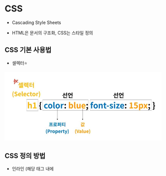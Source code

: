 # CSS

- Cascading Style Sheets

- HTML은 문서의 구조화, CSS는 스타일 정의



## CSS 기본 사용법

- 셀렉터:star:

![Selector](Selector.JPG)



## CSS 정의 방법

- 인라인 (해당 태그 내에 <style> 태그 지정)
- 내부 참조 (HTML 파일 내에 <style> 태그에 지정)
- 외부 참조 (외부 CSS 파일을 <head> 태그 내 <link> 태그를 통해 불러오기)



## CSS Selector

### 선택자

- HTML 문서에 특정한 요소를 선택하여 스타일링 하기 위해서는 반드시 선택자라는 개념이 필요하다

- 기초 선택자

- 고급 선택자

  - 자손 선택자, 직계 자손 선택자
  - 형제, 인접 형제 선택자, 전체 선택자

- 의사 클래스 (pseudo class) -> 있다는 정도만

  - 링크, 동적 의사 클래스
  - 구조적 의사 클래스
  - 기타 의사 클래스, 의사 엘리먼트, 속성 선택자

  

### CSS 상속

- CSS는 상속을 통해 부모 요소의 속성을 자식에게 상속한다
  - 속성 중에는 상속이 되는 것과 되지 않는 것들이 있다.
  - 상속 되는 것
    - ex) Text 관련 요소 (font, color, text-align), opacity, visibility 등
  - 상속 되지 않은 것
    - ex) Box model 관련 요소 (width, height, margin, padding, border, box-sizing, display), position 관련 요소(position, top/right/bottom/left,z-index) 등
- MDN에서 확인하기





### CSS 적용 우선순위 (casading order) :star2:

- CSS 우선 순위를 아래와 같이 그룹을 지어 볼 수 있다.
  - 중요도
    - !important
  -  우선순위 
    - 인라인 / id 선택자 / class 선택자 / 요소 선택자
  - 소스 순서





## 기초 CSS



### 크기 단위 (상대)

- px (픽셀)
- %
- em : 배수단위, 요소에 지정된 사이즈에 상대적인 사이즈를 가짐.
- rem : 최상위 요소(html)의 사이즈를 기준으로 배수 단위를 가짐 -> root(최상위) em이라고 보면 된다
- Viewport 기준 단위
  -  vw, vh, vmin, vmax



### 색상 단위

- HEX(00~ff)
  - **#fffff**
- RGB(0, 255)
  - **rgb(0, 0, 0)**
- RGBA
  - **rgba(0, 0, 0, 0.5)**





### CSS 문서표현

- 텍스트
  - 변형 서체 -> \<strong>, \<em> 
  - 자간, 단어 간격, 행간, 들여쓰기
  - 기타 꾸미기
- 컬러, 배경(background-image, background-color)
- 목록 꾸미기
- 표 꾸미기





## Box model



### Box model 구성

![boxmodel](boxmodel.JPG)



- margin/padding

![shorthand](shorthand.JPG)



### box-sizing

- 기본적으로 모든 요소의 `box-sizing`은 `content-box`
  - padding을 제외한 순수 contents 영역만을 box로 지정
- 다만, 우리가 일반적으로 영역을 볼 때는 border까지를 너비로 보는 것을 원함.
  - 그 경우 `box-sizing`을 `border-box`



### 마진 상쇄 (Margin collapsing)

- 인접 형제 요소 간의 margin이 겹처서 보임

  - ```html
    <div class='mb-1'>
        1    
    </div>
    <div class='mt-3'>
        2
    </div>
    
    두개는 각각 마진이 아래로 1rem, 위로 3rem이여서 일반적으로 생각할 때는 총 마진이 4rem이 되어야 하는데 마진 상쇄로 인해 3rem이 된다.
    ```





## Display 속성



### 블록 레벨 요소와 인라인 레벨 요소

- 블록 레벨 요소와 인라인 레벨 요소 구분 (HTML 4.1까지)
- 대표적인 블록 레벨 요소
  - div / ul, ol, li / p / hr / form 등

- 대표적인 인라인 레벨 요소
  - span / a / img / input, label / b, em, i, strong 등





### display

- `display`: `block`
  - 줄 바꿈이 일어나는 요소
  - 화면 크기 전체의 가로폭을 차지한다.
  - 블록 레벨 요소 안에 인라인 레벨 요소가 들어갈 수 있음.
  - 너비를 가질 수 없다면 margin을 자동으로 준다. 



- `display`: `inline`
  - 줄 바꿈이 일어나지 않는 행의 일부 요소
  - content 너비만큼 가로폭을 차지한다
  - width, height, margin-top, margin-bottom 을 지정할 수 없다.
  - 상하여백은 line-height로 지정한다.



- `display` : `inline-block`
  - block과 inline 레벨 요소의 특징을 모두 갖는다.
  - inline처럼 한 줄에 표시 가능하며, block 처럼 width, height, margin 속성을 모두 지정할 수 있다. 





## CSS 심화



### CSS position



- static : 디폴트 값 (기준 위치)
  - 기본적인 요소의 배치 순서에 따름 (좌측 상단)
  - 부모 요소 내에서 배치될 때는 부모 요소의 위치를 기준으로 배치된다.
- 아래는 좌표 프로퍼티 (top, bottom, left, right)를 사용하여 이동이 가능하다. (음수값도 가능)
  - relative (상대위치) : static 위치를 기준으로 이동
  - absolute (절대 위치)  : static이 아닌 가장 가까이 있는 부모/조상 요소를 기준으로 이동 (집을 나간다, 주변 요소들의 레이아웃까지 깨짐)
  - fixed (절대 위치) : 부모 요소와 관계 없이 브라우저를 기준으로 이동
    - 스크롤시에도 항상 같은 곳에 위치



## CSS float



### CSS float 속성

- Float은 요소를 일반적인 흐름에서 벗어나도록 하는 속성 중 하나
  - 반드시 clear 속성을 통해 초기화가 필요하며, 예상치 못한 상황이 발생할 수 있암.
- float을 사용하는 경우 block 사용을 뜻하며, display 값이 inline인 경우 block으로 계산



### Float가 발생 시키는 문제

- 자식 요소의 float 속성으로 인해 부모 영역의 높이가 사라지는 문제
- clear 한 요소의 margin이 제대로 표현이 되지 않는 문제



###  Float가 발생 시키는 문제 - 해결방안

- 다양한 해결 방안들이 있으나, 가장 많이 활용되고 문제가 없는 의사 (가상) 요소 선택자를 활욯한 방법

  - ```css
    .clearfix::after {
        content: "";
        display: block;
        clear: both;
    }
    
    부모 요소에 clearfix 클래스를 추가해주어 해결
    ```







## CSS Layout



### HTML/CSS의 기본 특징

- 일반적으로 HTML 요소들은 문서의 위에서부터 아래로 순차적으로 나열된다.
- 아래의 방법들을 통해 변경될 수 있다.
  - display 속성을 통해 요소가 보여지는 방식 변경
    - block, inline, inline-block
    - table, flexible box, grid 등의 레이아웃을 활용
  - position 속성을 통해 위치 자체를 변경
  - float 속성을 통해 떠 있도록 만듬



### CSS를 어렵게 만드는 요소

- 일반적인 흐름 (Normal flow)을 바꿔버리는 경우!
- Normal flow
  - inline block, relative position
- Floats
- Absolute positioning